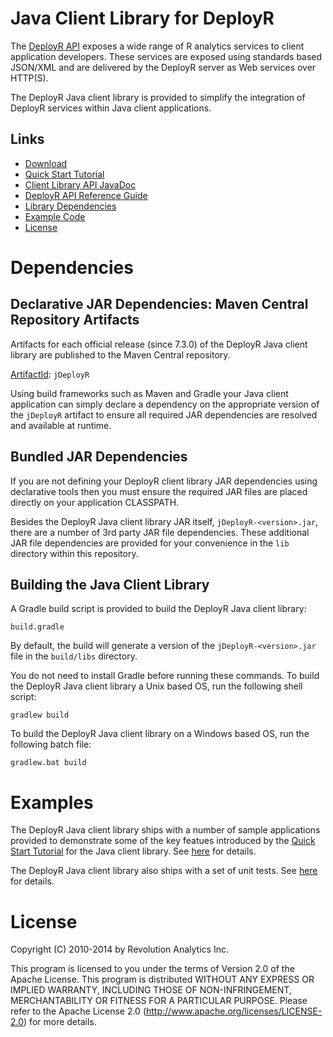 Java Client Library for DeployR
===============================

The [DeployR API](https://github.com/deployr/server) exposes a wide range of
R analytics services to client application developers. These services are
exposed using standards based JSON/XML and are delivered by the DeployR 
server as Web services over HTTP(S).

The DeployR Java client library is provided to simplify the integration of
DeployR services within Java client applications.

Links
-----

  * [Download](http://deployr.revolutionanalytics.com/docanddown/#clientlib)
  * [Quick Start Tutorial](http://deployr.revolutionanalytics.com/documents/dev/clientlib)
  * [Client Library API JavaDoc](http://deployr.revolutionanalytics.com/documents/dev/client-javadoc)
  * [DeployR API Reference Guide](http://deployr.revolutionanalytics.com/documents/dev/api-doc/guide)
  * [Library Dependencies](#dependencies)
  * [Example Code](#examples)
  * [License](#license)

Dependencies
============


Declarative JAR Dependencies: Maven Central Repository Artifacts
----------------------------------------------------------------

Artifacts for each official release (since 7.3.0) of the DeployR Java client
library are published to the Maven Central repository.

[ArtifactId](http://search.maven.org/#search|ga|1|a%3A%22jDeployR%22): `jDeployR`

Using build frameworks such as Maven and Gradle your Java client
application can simply declare a dependency on the appropriate version
of the `jDeployR` artifact to ensure all required JAR dependencies are resolved
and available at runtime.


Bundled JAR Dependencies
------------------------

If you are not defining your DeployR client library JAR dependencies using
declarative tools then you must ensure the required JAR files are placed
directly on your application CLASSPATH.

Besides the DeployR Java client library JAR itself, `jDeployR-<version>.jar`,
there are a number of 3rd party JAR file dependencies. These additional JAR
file dependencies are provided for your convenience in the `lib` directory
within this repository.


Building the Java Client Library
--------------------------------

A Gradle build script is provided to build the DeployR Java client
library:

```
build.gradle
```

By default, the build will generate a version of the  `jDeployR-<version>.jar`
file in the `build/libs` directory.

You do not need to install Gradle before running these commands. To
build the DeployR Java client library a Unix based OS, run the following shell
script:

```
gradlew build
```

To build the DeployR Java client library on a Windows based OS, run the following
batch file:

```
gradlew.bat build
```


Examples
========

The DeployR Java client library ships with a number of sample applications
provided to demonstrate some of the key featues introduced by the
[Quick Start Tutorial](http://deployr.revolutionanalytics.com/documents/dev/clientlib)
for the Java client library. See
[here](examples/tutorial) for details.

The DeployR Java client library also ships with a set of unit tests. See 
[here](test) for details.

License
=======

Copyright (C) 2010-2014 by Revolution Analytics Inc.

This program is licensed to you under the terms of Version 2.0 of the
Apache License. This program is distributed WITHOUT
ANY EXPRESS OR IMPLIED WARRANTY, INCLUDING THOSE OF NON-INFRINGEMENT,
MERCHANTABILITY OR FITNESS FOR A PARTICULAR PURPOSE. Please refer to the
Apache License 2.0 (http://www.apache.org/licenses/LICENSE-2.0) for more 
details.
